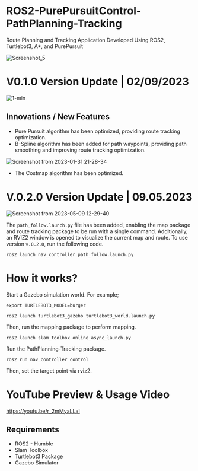 # ROS2-PurePursuitControl-PathPlanning-Tracking
Route Planning and Tracking Application Developed Using ROS2, Turtlebot3, A*, and PurePursuit


![Screenshot_5](https://user-images.githubusercontent.com/87595266/205762696-91c48af3-617d-4784-a1d9-ebe66400df4c.png)

# V0.1.0 Version Update | 02/09/2023

![1-min](https://user-images.githubusercontent.com/87595266/217926638-2232239a-5f35-469e-829c-a2883f835bdc.gif)

## Innovations / New Features


- Pure Pursuit algorithm has been optimized, providing route tracking optimization.
- B-Spline algorithm has been added for path waypoints, providing path smoothing and improving route tracking optimization.

 ![Screenshot from 2023-01-31 21-28-34](https://user-images.githubusercontent.com/87595266/217913980-c0ec9e54-0f9c-4488-8a21-2d258873a409.png)
 
 - The Costmap algorithm has been optimized.

# V.0.2.0 Version Update | 09.05.2023
![Screenshot from 2023-05-09 12-29-40](https://user-images.githubusercontent.com/87595266/237058148-8cd753df-9058-4126-ae95-c9e28d89f006.png)

The `path_follow.launch.py` file has been added, enabling the map package and route tracking package to be run with a single command. Additionally, an RVIZ2 window is opened to visualize the current map and route. To use version `v.0.2.0`, run the following code.

`ros2 launch nav_controller path_follow.launch.py`

# How it works?

Start a Gazebo simulation world. For example;

`export TURTLEBOT3_MODEL=burger`


`ros2 launch turtlebot3_gazebo turtlebot3_world.launch.py`



Then, run the mapping package to perform mapping.

`ros2 launch slam_toolbox online_async_launch.py`

Run the PathPlanning-Tracking package.
  
`ros2 run nav_controller control`

Then, set the target point via rviz2.

# YouTube Preview & Usage Video
https://youtu.be/r_2mMyaLLaI

## Requirements

- ROS2 - Humble
- Slam Toolbox
- Turtlebot3 Package
- Gazebo Simulator
